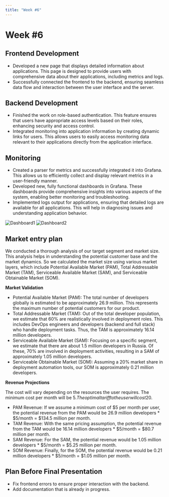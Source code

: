 ```yaml
---
title: "Week #6"
---
```


# **Week #6**

## **Frontend Development**

- Developed a new page that displays detailed information about applications. This page is designed to provide users with comprehensive data about their applications, including metrics and logs.
- Successfully connected the frontend to the backend, ensuring seamless data flow and interaction between the user interface and the server.


## **Backend Development**

- Finished the work on role-based authentication. This feature ensures that users have appropriate access levels based on their roles, enhancing security and access control.
- Integrated monitoring into application information by creating dynamic links for users. This allows users to easily access monitoring data relevant to their applications directly from the application interface.


## **Monitoring**

- Created a parser for metrics and successfully integrated it into Grafana. This allows us to efficiently collect and display relevant metrics in a user-friendly manner.
- Developed new, fully functional dashboards in Grafana. These dashboards provide comprehensive insights into various aspects of the system, enabling better monitoring and troubleshooting.
- Implemented logs output for applications, ensuring that detailed logs are available for all applications. This will help in diagnosing issues and understanding application behavior.

![Dashboard1](/2024/startup_studio/dashboard_new1.png)
![Dashboard2](/2024/startup_studio/dashboard_new2.png)


## **Market entry plan**

We conducted a thorough analysis of our target segment and market size. This analysis helps in understanding the potential customer base and the market dynamics. So we calculated the market size using various market layers, which include Potential Available Market (PAM), Total Addressable Market (TAM), Serviceable Available Market (SAM), and Serviceable Obtainable Market (SOM).

**Market Validation**

* Potential Available Market (PAM): The total number of developers globally is estimated to be approximately 26.9 million. This represents the maximum number of potential customers for our product.
* Total Addressable Market (TAM): Out of the total developer population, we estimate that 60% are realistically involved in deployment roles. This includes DevOps engineers and developers (backend and full stack) who handle deployment tasks. Thus, the TAM is approximately 16.14 million developers.
* Serviceable Available Market (SAM): Focusing on a specific segment, we estimate that there are about 1.5 million developers in Russia. Of these, 70% are involved in deployment activities, resulting in a SAM of approximately 1.05 million developers.
* Serviceable Obtainable Market (SOM): Assuming a 20% market share in deployment automation tools, our SOM is approximately 0.21 million developers.

**Revenue Projections**

The cost will vary depending on the resources the user requires. The minimum cost per month will be 5$. The optimal tariff to the user will cost 20$.

* PAM Revenue: If we assume a minimum cost of $5 per month per user, the potential revenue from the PAM would be 26.9 million developers * $5/month = $134.5 million per month.
* TAM Revenue: With the same pricing assumption, the potential revenue from the TAM would be 16.14 million developers * $5/month = $80.7 million per month.
* SAM Revenue: For the SAM, the potential revenue would be 1.05 million developers * $5/month = $5.25 million per month.
* SOM Revenue: Finally, for the SOM, the potential revenue would be 0.21 million developers * $5/month = $1.05 million per month.


## **Plan Before Final Presentation**

* Fix frontend errors to ensure proper interaction with the backend.
* Add documentation that is already in progress.